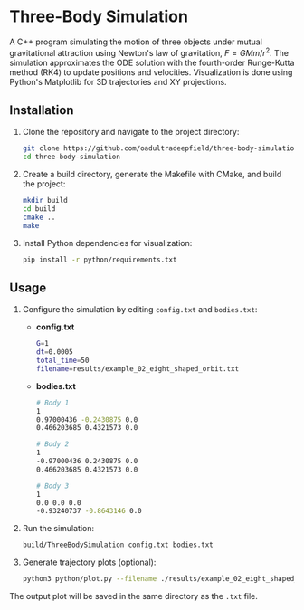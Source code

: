 # Three-Body Simulation

A C++ program simulating the motion of three objects under mutual gravitational attraction using Newton's law of gravitation, $F = GMm/r^2$. The simulation approximates the ODE solution with the fourth-order Runge-Kutta method (RK4) to update positions and velocities. Visualization is done using Python's Matplotlib for 3D trajectories and XY projections.

## Installation

1. Clone the repository and navigate to the project directory:

   ```bash
   git clone https://github.com/oadultradeepfield/three-body-simulation.git
   cd three-body-simulation
   ```

2. Create a build directory, generate the Makefile with CMake, and build the project:

   ```bash
   mkdir build
   cd build
   cmake ..
   make
   ```

3. Install Python dependencies for visualization:

   ```bash
   pip install -r python/requirements.txt
   ```

## Usage

1. Configure the simulation by editing `config.txt` and `bodies.txt`:

   - **config.txt**

     ```bash
     G=1
     dt=0.0005
     total_time=50
     filename=results/example_02_eight_shaped_orbit.txt
     ```

   - **bodies.txt**

     ```bash
     # Body 1
     1
     0.97000436 -0.2430875 0.0
     0.466203685 0.4321573 0.0

     # Body 2
     1
     -0.97000436 0.2430875 0.0
     0.466203685 0.4321573 0.0

     # Body 3
     1
     0.0 0.0 0.0
     -0.93240737 -0.8643146 0.0
     ```

2. Run the simulation:

   ```bash
   build/ThreeBodySimulation config.txt bodies.txt
   ```

3. Generate trajectory plots (optional):

   ```bash
   python3 python/plot.py --filename ./results/example_02_eight_shaped_orbit.txt
   ```

The output plot will be saved in the same directory as the `.txt` file.

